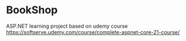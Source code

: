 # BookShop
ASP.NET learning project based on udemy course https://softserve.udemy.com/course/complete-aspnet-core-21-course/

